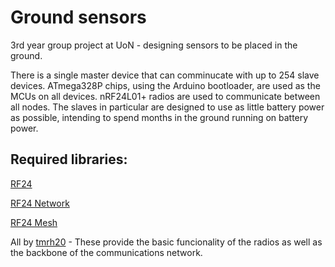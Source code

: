 # Ground sensors
3rd year group project at UoN - designing sensors to be placed in the ground.

There is a single master device that can comminucate with up to 254 slave devices. ATmega328P chips, using the Arduino bootloader, are used as the MCUs on all devices.
nRF24L01+ radios are used to communicate between all nodes.
The slaves in particular are designed to use as little battery power as possible, intending to spend months in the ground running on battery power.

## Required libraries:
[RF24](http://tmrh20.github.io/RF24/index.html)

[RF24 Network](http://tmrh20.github.io/RF24Network/index.html)

[RF24 Mesh](https://tmrh20.github.io/RF24Mesh/index.html)

All by [tmrh20](https://github.com/TMRh20) - These provide the basic funcionality of the radios as well as the backbone of the communications network.
